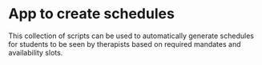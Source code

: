 # App to create schedules

This collection of scripts can be used to automatically generate schedules for students to be seen by therapists based on required mandates and availability slots. 
